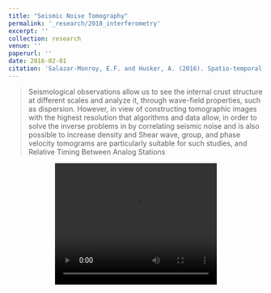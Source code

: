 ```yaml
---
title: "Seismic Noise Tomography"
permalink: '_research/2018_interferometry'
excerpt: ''
collection: research
venue: ''
paperurl: ''
date: 2016-02-01
citation: 'Salazar-Monroy, E.F. and Husker, A. (2016). Spatio-temporal analysis of seismic wave propagation velocity in Guerrero, Mexico'. Master dissertation. UNAM, Earth Sciences graduate program.' 
---
```

> Seismological observations allow us to see the internal crust structure at different scales and analyze it, through wave-field properties, such as dispersion. 
However, in view of constructing tomographic images with the highest resolution that algorithms and data allow, 
in order to solve the inverse problems in 
by correlating seismic noise and is also possible to increase density and 
Shear wave, group, and phase velocity tomograms are particularly suitable for such studies, and
Relative Timing Between Analog Stations
<p>   </p>
<center>
<video width="320" height="240" controls="controls">
  <source src="./assets/img/Disp_Amp.mp4" type="video/mp4">
  Your browser does not support the video tag.
</video>
</center>
<p>   </p>
